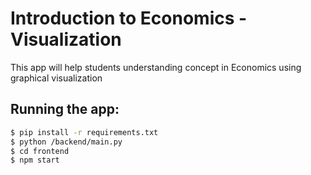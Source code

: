 # Introduction to Economics - Visualization

This app will help students understanding concept in Economics using graphical visualization


## Running the app:


```bash
$ pip install -r requirements.txt
$ python /backend/main.py
$ cd frontend
$ npm start
```


